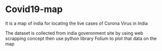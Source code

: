 # Covid19-map

It is a map of india for locating the live cases of Corona Virus in India

The dataset is collected from india goveronment site by using web scrapping concept then use python library Folium to plot that data on the map 